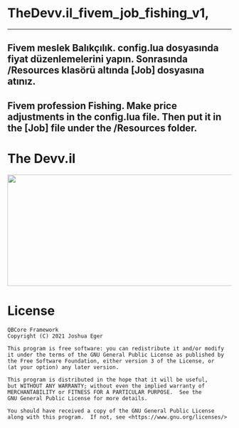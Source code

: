 # TheDevv.il_fivem_job_fishing_v1,
---
Fivem meslek Balıkçılık. 
config.lua dosyasında fiyat düzenlemelerini yapın. 
Sonrasında /Resources klasörü altında [Job] dosyasına atınız.
---
Fivem profession Fishing.
Make price adjustments in the config.lua file.
Then put it in the [Job] file under the /Resources folder.
---

# The Devv.il
<p align="center">
  <img  width="1000" height="250" src="https://i.hizliresim.com/lh5i19a.png">
</p>


# License

    QBCore Framework
    Copyright (C) 2021 Joshua Eger

    This program is free software: you can redistribute it and/or modify
    it under the terms of the GNU General Public License as published by
    the Free Software Foundation, either version 3 of the License, or
    (at your option) any later version.

    This program is distributed in the hope that it will be useful,
    but WITHOUT ANY WARRANTY; without even the implied warranty of
    MERCHANTABILITY or FITNESS FOR A PARTICULAR PURPOSE.  See the
    GNU General Public License for more details.

    You should have received a copy of the GNU General Public License
    along with this program.  If not, see <https://www.gnu.org/licenses/>
